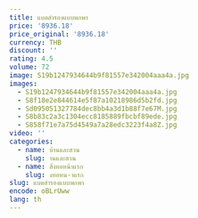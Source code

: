 ```yaml
---
title: แบตสำรองแบบพกพา
price: '8936.18'
price_original: '8936.18'
currency: THB
discount: ''
rating: 4.5
volume: 72
image: S19b1247934644b9f81557e342004aaa4a.jpg
images:
  - S19b1247934644b9f81557e342004aaa4a.jpg
  - S8f18e2e844614e5f87a10218986d5b2fd.jpg
  - Sd095051327784dec8bb4a3d1b88f7e67M.jpg
  - S8b83c2a3c1304ecc8185889fbcbf89ede.jpg
  - S858f71e7a75d4549a7a28edc3223f4a8Z.jpg
video: ''
categories:
  - name: บ้านและสวน
    slug: านและสวน
  - name: สิ่งทอหน้าแรก
    slug: งทอหน-าแรก
slug: แบตสำรองแบบพกพา
encode: oBLrUww
lang: th
---
```

  